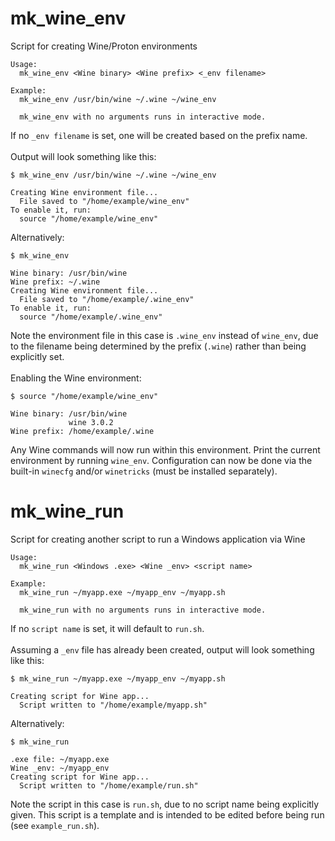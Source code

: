 # mk_wine_env
Script for creating Wine/Proton environments
```
Usage:
  mk_wine_env <Wine binary> <Wine prefix> <_env filename>

Example:
  mk_wine_env /usr/bin/wine ~/.wine ~/wine_env

  mk_wine_env with no arguments runs in interactive mode.
```
If no `_env filename` is set, one will be created based on the prefix name.<br><br>
Output will look something like this:
```
$ mk_wine_env /usr/bin/wine ~/.wine ~/wine_env
```
```
Creating Wine environment file...
  File saved to "/home/example/wine_env"
To enable it, run:
  source "/home/example/wine_env"
```
Alternatively:
```
$ mk_wine_env
```
```
Wine binary: /usr/bin/wine
Wine prefix: ~/.wine
Creating Wine environment file...
  File saved to "/home/example/.wine_env"
To enable it, run:
  source "/home/example/.wine_env"
```
Note the environment file in this case is `.wine_env` instead of `wine_env`, due to the filename being determined by the prefix (`.wine`) rather than being explicitly set.<br><br>
Enabling the Wine environment:
```
$ source "/home/example/wine_env"
```
```
Wine binary: /usr/bin/wine
             wine 3.0.2
Wine prefix: /home/example/.wine
```
Any Wine commands will now run within this environment.  Print the current environment by running `wine_env`.  Configuration can now be done via the built-in `winecfg` and/or `winetricks` (must be installed separately).
# mk_wine_run
Script for creating another script to run a Windows application via Wine
```
Usage:
  mk_wine_run <Windows .exe> <Wine _env> <script name>

Example:
  mk_wine_run ~/myapp.exe ~/myapp_env ~/myapp.sh

  mk_wine_run with no arguments runs in interactive mode.
```
If no `script name` is set, it will default to `run.sh`.<br><br>
Assuming a `_env` file has already been created, output will look something like this:
```
$ mk_wine_run ~/myapp.exe ~/myapp_env ~/myapp.sh
```
```
Creating script for Wine app...
  Script written to "/home/example/myapp.sh"
```
Alternatively:
```
$ mk_wine_run
```
```
.exe file: ~/myapp.exe
Wine _env: ~/myapp_env
Creating script for Wine app...
  Script written to "/home/example/run.sh"
```
Note the script in this case is `run.sh`, due to no script name being explicitly given.  This script is a template and is intended to be edited before being run (see `example_run.sh`).